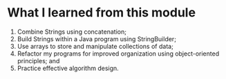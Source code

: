 # What I learned from this module
1. Combine Strings using concatenation;
1. Build Strings within a Java program using StringBuilder;
1. Use arrays to store and manipulate collections of data;
1. Refactor my programs for improved organization using object-oriented principles; and
1. Practice effective algorithm design.
